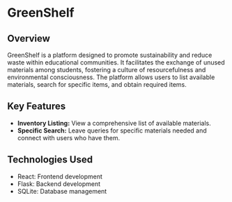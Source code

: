 # GreenShelf

## Overview

GreenShelf is a platform designed to promote sustainability and reduce waste within educational communities. It facilitates the exchange of unused materials among students, fostering a culture of resourcefulness and environmental consciousness. The platform allows users to list available materials, search for specific items, and obtain required items.

## Key Features

- **Inventory Listing:** View a comprehensive list of available materials.
- **Specific Search:** Leave queries for specific materials needed and connect with users who have them.

## Technologies Used

- React: Frontend development
- Flask: Backend development
- SQLite: Database management
